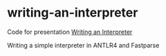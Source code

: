 # writing-an-interpreter

Code for presentation [Writing an Interpreter](https://sake.ba/presentations/2020-01-07%20Writing%20an%20interpreter%20-%20OpenWeb%20Sarajevo/#/)

Writing a simple interpreter in ANTLR4 and Fastparse
